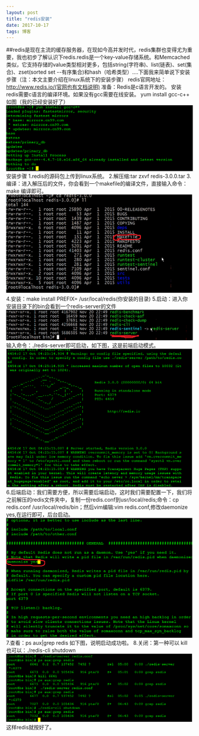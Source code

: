 ```yaml
---
layout: post
title: "redis安装"
date: 2017-10-17
tags: 博客
---
```


##redis是现在主流的缓存服务器，在现如今高并发时代，redis集群也变得尤为重要，我也初步了解认识下redis.redis是一个key-value存储系统。和Memcached类似，它支持存储的value类型相对更多，包括string(字符串)、list(链表)、set(集合)、zset(sorted set --有序集合)和hash（哈希类型）....下面我来简单说下安装步骤（注：本文主要介绍在linux系统下的安装步骤）
redis官网地址：http://www.redis.io/(官网也有文档说明)
准备：Redis是c语言开发的。
安装redis需要c语言的编译环境。如果没有gcc需要在线安装。
yum install gcc-c++ 如图（我的已经安装好了）
![](../images/posts/redis/1.png)
安装步骤
1.redis的源码包上传到linux系统。
2.解压缩:tar zxvf redis-3.0.0.tar
3.编译：进入解压后的文件，你会看到一个makefile的编译文件，直接输入命令：make 编译即可。
![](../images/posts/redis/4.png)
4.安装：make install PREFIX= /usr/local/redis(你安装的目录)
5.启动：进入你安装目录下的bin会看到一个redis-server的文件
![](../images/posts/redis/6.png)
输入命令：./redis-server即可启动，如下图，这是前端启动模式。
![](../images/posts/redis/2.png)
6.后端启动：我们需要方便，所以需要后端启动，这时我们需要配置一下，我们将之前解压的redis文件夹中，复制一份redis.conf到usr/local/redis;命令：cp redis.conf /usr/local/redis/bin；然后vim编辑:vim redis.conf,修改daemonize yes,在运行即可，后台启动。
![](../images/posts/redis/3.png)
7.查看：ps aux|grep redis 如下图，说明启动成功啦。
8.关闭：第一种可以 kill 
也可以：./redis-cli shutdown
![](../images/posts/redis/5.png)
这样redis就按好了。
